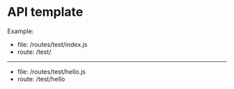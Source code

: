 # API template


Example:
* file: /routes/test/index.js
* route: /test/
---
* file: /routes/test/hello.js
* route: /test/hello